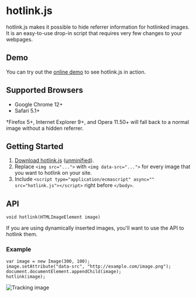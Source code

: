 hotlink.js
==========

hotlink.js makes it possible to hide referrer information for hotlinked images. It is an
easy-to-use drop-in script that requires very few changes to your webpages.

Demo
----

You can try out the [online demo][1] to see hotlink.js in action.

Supported Browsers
------------------

* Google Chrome 12+
* Safari 5.1+

†Firefox 5+, Internet Explorer 9+, and Opera 11.50+ will fall back to a normal image
without a hidden referrer.

Getting Started
---------------

1. [Download hotlink.js][2] ([unminified][3]).
2. Replace `<img src="...">` with `<img data-src="...">` for every image that you want
   to hotlink on your site.
3. Include `<script type="application/ecmascript" async="" src="hotlink.js"></script>`
   right before `</body>`.

API
---

    void hotlink(HTMLImageElement image)

If you are using dynamically inserted images, you'll want to use the API to hotlink them.

### Example

    var image = new Image(300, 100);
    image.setAttribute("data-src", "http://example.com/image.png");
    document.documentElement.appendChild(image);
    hotlink(image);

![Tracking image](//in.getclicky.com/212712ns.gif)

  [1]: http://eligrey.com/demos/hotlink.js/
  [2]: https://raw.github.com/eligrey/hotlink.js/master/hotlink.min.js
  [3]: https://raw.github.com/eligrey/hotlink.js/master/hotlink.js
